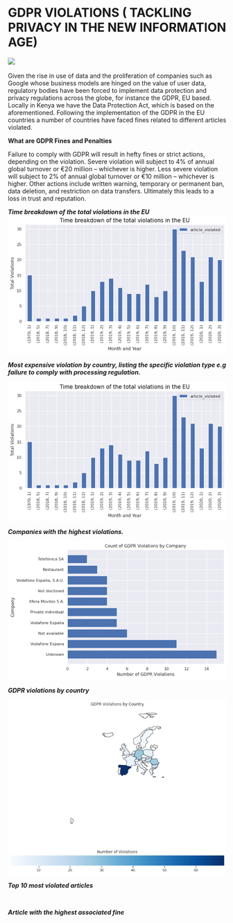 # GDPR VIOLATIONS ( TACKLING PRIVACY IN THE NEW INFORMATION AGE)

<img src="https://www.cookielawinfo.com/wp-content/uploads/2019/12/GDPR-Fines-Biggest-GDPR-Violation-Examples.jpeg">

Given the rise in use of data and the proliferation of companies such as Google whose business models are hinged on the value of user data, regulatory bodies have been forced to implement data protection and privacy regulations across the globe, for instance the GDPR, EU based. Locally in Kenya we have the Data Protection Act, which is based on the aforementioned. Following the implementation of the GDPR in the EU countries a number of countries have faced fines related to different articles violated.

**What are GDPR Fines and Penalties**

Failure to comply with GDPR will result in hefty fines or strict actions, depending on the violation. Severe violation will subject to 4% of annual global turnover or €20 million – whichever is higher. Less severe violation will subject to 2% of annual global turnover or €10 million – whichever is higher. Other actions include written warning, temporary or permanent ban, data deletion, and restriction on data transfers. Ultimately this leads to a loss in trust and reputation. 

**_Time breakdown of the total violations in the EU_**
<img src="https://github.com/Lilian-Wamuhu/Data_Analysis_Projects/blob/main/GDPR_Violations/Plot/Time_Breakdown.png?raw=true">


**_Most expensive violation by country, listing the specific violation type e.g failure to comply with processing regulation._**

<img src="https://github.com/Lilian-Wamuhu/Data_Analysis_Projects/blob/main/GDPR_Violations/Plot/Time_Breakdown.png?raw=true">

**_Companies with the highest violations._**

<img src="https://github.com/Lilian-Wamuhu/Data_Analysis_Projects/blob/main/GDPR_Violations/Plot/Companies%20with%20the%20highest%20violations.png?raw=true">

**_GDPR violations by country_**

<img src="https://github.com/Lilian-Wamuhu/Data_Analysis_Projects/blob/main/GDPR_Violations/Plot/GDPR_violations.png?raw=true">

**_Top 10 most violated articles_**

<img src="">

**_Article with the highest associated fine_**

<img src="">
